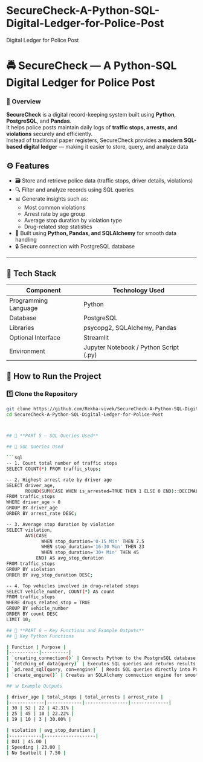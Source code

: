 # SecureCheck-A-Python-SQL-Digital-Ledger-for-Police-Post
Digital Ledger for Police Post 
# 🚔 SecureCheck — A Python-SQL Digital Ledger for Police Post

### 📖 Overview
**SecureCheck** is a digital record-keeping system built using **Python**, **PostgreSQL**, and **Pandas**.  
It helps police posts maintain daily logs of **traffic stops, arrests, and violations** securely and efficiently.  
Instead of traditional paper registers, SecureCheck provides a **modern SQL-based digital ledger** — making it easier to store, query, and analyze data

## ⚙️ Features
- 🗃️ Store and retrieve police data (traffic stops, driver details, violations)
- 🔍 Filter and analyze records using SQL queries
- 📊 Generate insights such as:
  - Most common violations  
  - Arrest rate by age group  
  - Average stop duration by violation type  
  - Drug-related stop statistics  
- 🧠 Built using **Python, Pandas, and SQLAlchemy** for smooth data handling
- 🔒 Secure connection with PostgreSQL database
---

## 🧰 Tech Stack
| Component | Technology Used |
|------------|----------------|
| Programming Language | Python |
| Database | PostgreSQL |
| Libraries | psycopg2, SQLAlchemy, Pandas |
| Optional Interface | Streamlit |
| Environment | Jupyter Notebook / Python Script (.py) |

## 🚀 How to Run the Project

### 1️⃣ Clone the Repository
```bash
git clone https://github.com/Rekha-vivek/SecureCheck-A-Python-SQL-Digital-Ledger-for-Police-Post.git
cd SecureCheck-A-Python-SQL-Digital-Ledger-for-Police-Post



## 🧡 **PART 5 — SQL Queries Used**

## 🧮 SQL Queries Used

```sql
-- 1. Count total number of traffic stops
SELECT COUNT(*) FROM traffic_stops;

-- 2. Highest arrest rate by driver age
SELECT driver_age,
       ROUND(SUM(CASE WHEN is_arrested=TRUE THEN 1 ELSE 0 END)::DECIMAL / COUNT(*) * 100, 2) AS arrest_rate
FROM traffic_stops
WHERE driver_age > 0
GROUP BY driver_age
ORDER BY arrest_rate DESC;

-- 3. Average stop duration by violation
SELECT violation,
       AVG(CASE 
             WHEN stop_duration='0-15 Min' THEN 7.5
             WHEN stop_duration='16-30 Min' THEN 23
             WHEN stop_duration='30+ Min' THEN 45 
           END) AS avg_stop_duration
FROM traffic_stops
GROUP BY violation
ORDER BY avg_stop_duration DESC;

-- 4. Top vehicles involved in drug-related stops
SELECT vehicle_number, COUNT(*) AS count
FROM traffic_stops
WHERE drugs_related_stop = TRUE
GROUP BY vehicle_number
ORDER BY count DESC
LIMIT 10;

## 💛 **PART 6 — Key Functions and Example Outputs** 
## 🧩 Key Python Functions

| Function | Purpose |
|-----------|----------|
| `creating_connection()` | Connects Python to the PostgreSQL database |
| `fetching_of_data(query)` | Executes SQL queries and returns results as a Pandas DataFrame |
| `pd.read_sql(query, con=engine)` | Reads SQL queries directly into Pandas |
| `create_engine()` | Creates an SQLAlchemy connection engine for smoother integration |

## 📊 Example Outputs

| driver_age | total_stops | total_arrests | arrest_rate |
|-------------|-------------|----------------|--------------|
| 30 | 52 | 22 | 42.31% |
| 25 | 45 | 10 | 22.22% |
| 19 | 10 | 3 | 30.00% |

| violation | avg_stop_duration |
|------------|-------------------|
| DUI | 45.00 |
| Speeding | 23.00 |
| No Seatbelt | 7.50 |



